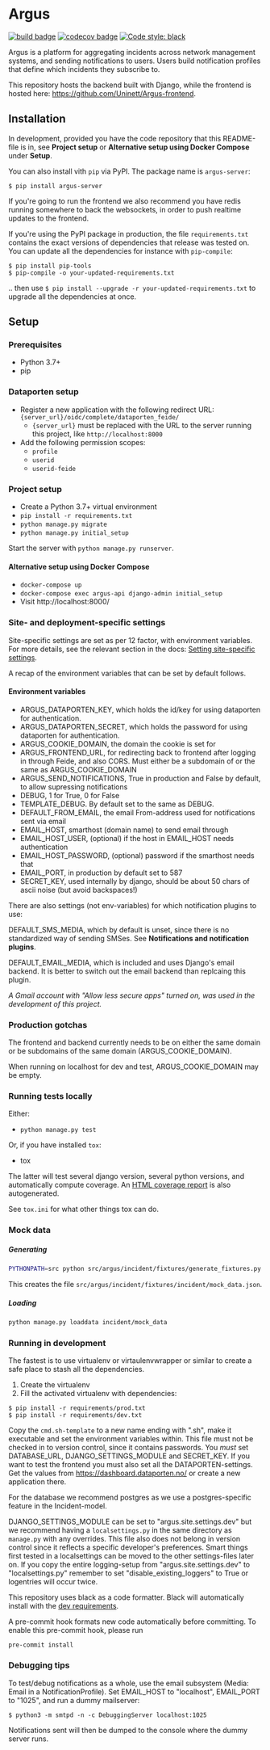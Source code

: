 # Argus
[![build badge](https://github.com/Uninett/Argus/workflows/build/badge.svg)](https://github.com/Uninett/Argus/actions)
[![codecov badge](https://codecov.io/gh/Uninett/Argus/branch/master/graph/badge.svg)](https://codecov.io/gh/Uninett/Argus)
[![Code style: black](https://img.shields.io/badge/code%20style-black-000000.svg)](https://github.com/psf/black)

Argus is a platform for aggregating incidents across network management systems, and sending notifications to users. Users build notification profiles that define which incidents they subscribe to.

This repository hosts the backend built with Django, while the frontend is hosted here: https://github.com/Uninett/Argus-frontend.

## Installation

In development, provided you have the code repository that this README-file is
in, see **Project setup** or **Alternative setup using Docker Compose** under
**Setup**.

You can also install vith `pip` via PyPI. The package name is `argus-server`:

```
$ pip install argus-server
```

If you're going to run the frontend we also recommend you have redis running
somewhere to back the websockets, in order to push realtime updates to the
frontend.

If you're using the PyPI package in production, the file `requirements.txt`
contains the exact versions of dependencies that release was tested on. You can
update all the dependencies for instance with `pip-compile`:

```
$ pip install pip-tools
$ pip-compile -o your-updated-requirements.txt
```

.. then use `$ pip install --upgrade -r your-updated-requirements.txt` to
upgrade all the dependencies at once.

## Setup

### Prerequisites
* Python 3.7+
* pip

### Dataporten setup
* Register a new application with the following redirect URL: `{server_url}/oidc/complete/dataporten_feide/`
  * `{server_url}` must be replaced with the URL to the server running this project, like `http://localhost:8000`
* Add the following permission scopes:
  * `profile`
  * `userid`
  * `userid-feide`

### Project setup
* Create a Python 3.7+ virtual environment
* `pip install -r requirements.txt`
* `python manage.py migrate`
* `python manage.py initial_setup`

Start the server with `python manage.py runserver`.

#### Alternative setup using Docker Compose

* `docker-compose up`
* `docker-compose exec argus-api django-admin initial_setup`
* Visit http://localhost:8000/

### Site- and deployment-specific settings

Site-specific settings are set as per 12 factor, with environment variables. For more details, see the relevant section in the docs: [Setting site-specific settings](docs/site-specific-settings.rst).

A recap of the environment variables that can be set by default follows.

#### Environment variables

* ARGUS_DATAPORTEN_KEY, which holds the id/key for using dataporten for
  authentication.
* ARGUS_DATAPORTEN_SECRET, which holds the password for using dataporten for
  authentication.
* ARGUS_COOKIE_DOMAIN, the domain the cookie is set for
* ARGUS_FRONTEND_URL, for redirecting back to frontend after logging in through
  Feide, and also CORS. Must either be a subdomain of or the same as
  ARGUS_COOKIE_DOMAIN
* ARGUS_SEND_NOTIFICATIONS, True in production and False by default, to allow supressing notifications
* DEBUG, 1 for True, 0 for False
* TEMPLATE_DEBUG. By default set to the same as DEBUG.
* DEFAULT_FROM_EMAIL, the email From-address used for notifications sent via email
* EMAIL_HOST, smarthost (domain name) to send email through
* EMAIL_HOST_USER, (optional) if the host in EMAIL_HOST needs authentication
* EMAIL_HOST_PASSWORD, (optional) password if the smarthost needs that
* EMAIL_PORT, in production by default set to 587
* SECRET_KEY, used internally by django, should be about 50 chars of ascii
  noise (but avoid backspaces!)

There are also settings (not env-variables) for which notification plugins to use:

DEFAULT_SMS_MEDIA, which by default is unset, since there is no standardized
way of sending SMSes. See **Notifications and notification plugins**.

DEFAULT_EMAIL_MEDIA, which is included and uses Django's email backend. It is
better to switch out the email backend than replcaing this plugin.

*A Gmail account with "Allow less secure apps" turned on, was used in the development of this project.*

### Production gotchas

The frontend and backend currently needs to be on either the same domain or be
subdomains of the same domain (ARGUS_COOKIE_DOMAIN).

When running on localhost for dev and test, ARGUS_COOKIE_DOMAIN may be empty.

### Running tests locally

Either:

* `python manage.py test`

Or, if you have installed `tox`:

* tox

The latter will test several django version, several python versions, and
automatically compute coverage. An [HTML coverage report](htmlcov/index.html)
is also autogenerated.

See `tox.ini` for what other things tox can do.

### Mock data
##### Generating
```sh
PYTHONPATH=src python src/argus/incident/fixtures/generate_fixtures.py
```
This creates the file `src/argus/incident/fixtures/incident/mock_data.json`.

##### Loading
```sh
python manage.py loaddata incident/mock_data
```

### Running in development

The fastest is to use virtualenv or virtaulenvwrapper or similar to create
a safe place to stash all the dependencies.

1. Create the virtualenv
2. Fill the activated virtualenv with dependencies:

```
$ pip install -r requirements/prod.txt
$ pip install -r requirements/dev.txt
```

Copy the `cmd.sh-template` to a new name ending with ".sh", make it executable
and set the environment variables within. This file must not be checked in to
version control, since it contains passwords. You *must* set DATABASE_URL,
DJANGO_SETTINGS_MODULE and SECRET_KEY. If you want to test the frontend you
must also set all the DATAPORTEN-settings. Get the values from
https://dashboard.dataporten.no/ or create a new application there.

For the database we recommend postgres as we use a postgres-specific feature in
the Incident-model.

DJANGO_SETTINGS_MODULE can be set to "argus.site.settings.dev" but we recommend
having a `localsettings.py` in the same directory as `manage.py` with any
overrides. This file also does not belong in version control since it reflects
a specific developer's preferences. Smart things first tested in
a localsettings can be moved to the other settings-files later on. If you copy
the entire logging-setup from "argus.site.settings.dev" to "localsettings.py"
remember to set "disable_existing_loggers" to True or logentries will occur
twice.

This repository uses black as a code formatter. Black will automatically install
with the [dev requirements](requirements/dev.txt).

A pre-commit hook formats new code automatically before committing.
To enable this pre-commit hook, please run

```
pre-commit install
```

### Debugging tips

To test/debug notifications as a whole, use the email subsystem (Media: Email in a NotificationProfile).
Set EMAIL_HOST to "localhost", EMAIL_PORT to "1025", and run a dummy mailserver:

```
$ python3 -m smtpd -n -c DebuggingServer localhost:1025
```

Notifications sent will then be dumped to the console where the dummy server runs.
